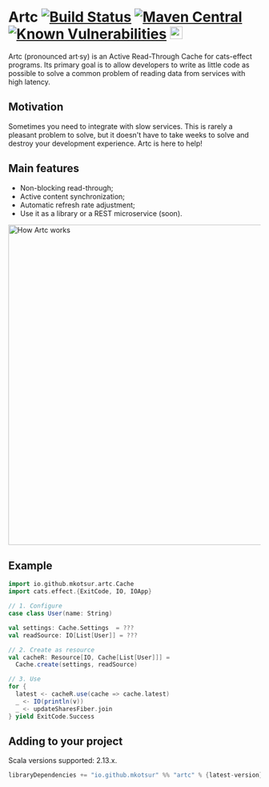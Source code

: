# Artc [![Build Status](https://circleci.com/gh/mkotsur/artc.svg?&style=shield&circle-token=22c35ff0e9c28f61d483d178f8932c928e47dfc2)](https://circleci.com/gh/mkotsur/artc) [![Maven Central](https://img.shields.io/maven-central/v/io.github.mkotsur/artc_2.13.svg)](http://search.maven.org/#search%7Cga%7C1%7Cg%3A%22io.github.mkotsur%22) [![Known Vulnerabilities](https://snyk.io/test/github/mkotsur/artc/badge.svg?targetFile=build.sbt)](https://snyk.io/test/github/mkotsur/artc?targetFile=build.sbt) <a href="https://typelevel.org/cats/"><img src="https://user-images.githubusercontent.com/202410/45928046-6dbfd980-bf3d-11e8-8693-c1285dae03ce.png" height="25px" alt="Cats friendly" /></a>

Artc (pronounced art·sy) is an Active Read-Through Cache for cats-effect programs. Its primary goal is to allow developers to write as little code as possible to solve a common problem of reading data from services with high latency.

## Motivation
Sometimes you need to integrate with slow services. This is rarely a pleasant problem to solve, but it doesn't have to take weeks to solve and destroy your development experience. Artc is here to help! 

## Main features
* Non-blocking read-through;
* Active content synchronization;
* Automatic refresh rate adjustment;
* Use it as a library or a REST microservice (soon).

<img src="/docs/artc.png" alt="How Artc works" width="640" />

## Example

```scala
import io.github.mkotsur.artc.Cache
import cats.effect.{ExitCode, IO, IOApp}

// 1. Configure
case class User(name: String)

val settings: Cache.Settings  = ???
val readSource: IO[List[User]] = ???

// 2. Create as resource
val cacheR: Resource[IO, Cache[List[User]]] = 
  Cache.create(settings, readSource)

// 3. Use
for {
  latest <- cacheR.use(cache => cache.latest)
  _ <- IO(println(v))   
  _ <- updateSharesFiber.join
} yield ExitCode.Success
```

## Adding to your project

Scala versions supported: 2.13.x.

```sbt
libraryDependencies += "io.github.mkotsur" %% "artc" % {latest-version}
```